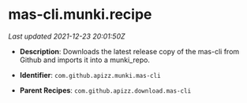 # mas-cli.munki.recipe

_Last updated 2021-12-23 20:01:50Z_

- **Description**: Downloads the latest release copy of the mas-cli from Github and imports it into a munki_repo.

- **Identifier**: `com.github.apizz.munki.mas-cli`

- **Parent Recipes**: `com.github.apizz.download.mas-cli`
